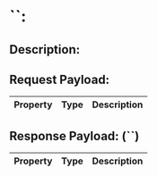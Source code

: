 # ``:

## Description:


## Request Payload:
| Property | Type | Description
| -------- | ---- | -----------


## Response Payload: (``)
| Property | Type | Description
| -------- | ---- | -----------